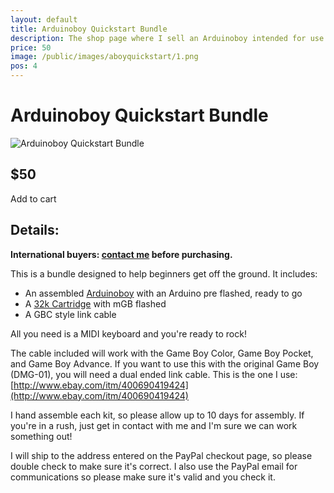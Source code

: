 ```yaml
---
layout: default
title: Arduinoboy Quickstart Bundle
description: The shop page where I sell an Arduinoboy intended for use with the Nintendo Gameboy and MIDI
price: 50
image: /public/images/aboyquickstart/1.png
pos: 4
---
```

# Arduinoboy Quickstart Bundle

<div class="gallery">
	<img src="{{ site.baseurl }}public/images/aboyquickstart/1.png" alt="Arduinoboy Quickstart Bundle" id="gallery_image">
</div>

## $50

<div class="addToCart noselect" onclick="addToCart()">
  Add to cart
</div>

## Details:

**International buyers: [contact me](mailto:bro@catskull.net) before purchasing.**

This is a bundle designed to help beginners get off the ground. It includes:

 - An assembled [Arduinoboy](http://catskullelectronics.com/arduinoboy) with an Arduino pre flashed, ready to go
 - A [32k Cartridge](http://catskullelectronics.com/32kcart) with mGB flashed
 - A GBC style link cable

 All you need is a MIDI keyboard and you're ready to rock!
 
The cable included will work with the Game Boy Color, Game Boy Pocket, and Game Boy Advance. If you want to use this with the original Game Boy (DMG-01), you will need a dual ended link cable. This is the one I use: [http://www.ebay.com/itm/400690419424](http://www.ebay.com/itm/400690419424)
 
I hand assemble each kit, so please allow up to 10 days for assembly. If you're in a rush, just get in contact with me and I'm sure we can work something out!

I will ship to the address entered on the PayPal checkout page, so please double check to make sure it's correct. I also use the PayPal email for communications so please make sure it's valid and you check it.

<form id="paypal" target="paypal" action="https://www.paypal.com/cgi-bin/webscr" method="post">
  <input type="hidden" name="cmd" value="_s-xclick">
  <input type="hidden" name="hosted_button_id" value="WL7HJNP5CLC4Y">
</form>
